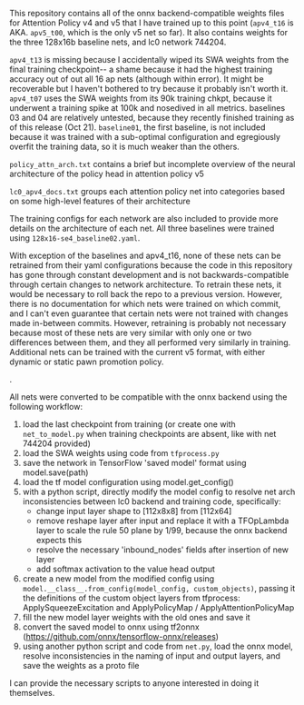 This repository contains all of the onnx backend-compatible weights files for Attention Policy v4 and v5 that I have trained up to this point (`apv4_t16` is AKA. `apv5_t00`, which is the only v5 net so far). It also contains weights for the three 128x16b baseline nets, and lc0 network 744204.

`apv4_t13` is missing because I accidentally wiped its SWA weights from the final training checkpoint-- a shame because it had the highest training accuracy out of out all 16 ap nets (although within error). It might be recoverable but I haven't bothered to try because it probably isn't worth it. `apv4_t07` uses the SWA weights from its 90k training chkpt, because it underwent a training spike at 100k and nosedived in all metrics. baselines 03 and 04 are relatively untested, because they recently finished training as of this release (Oct 21). `baseline01`, the first baseline, is not included because it was trained with a sub-optimal configuration and egregiously overfit the training data, so it is much weaker than the others.

`policy_attn_arch.txt` contains a brief but incomplete overview of the neural architecture of the policy head in attention policy v5

`lc0_apv4_docs.txt` groups each attention policy net into categories based on some high-level features of their architecture

The training configs for each network are also included to provide more details on the architecture of each net. All three baselines were trained using `128x16-se4_baseline02.yaml`. 

With exception of the baselines and apv4_t16, none of these nets can be retrained from their yaml configurations because the code in this repository has gone through constant development and is not backwards-compatible through certain changes to network architecture. To retrain these nets, it would be necessary to roll back the repo to a previous version. However, there is no documentation for which nets were trained on which commit, and I can't even guarantee that certain nets were not trained with changes made in-between commits. However, retraining is probably not necessary because most of these nets are very similar with only one or two differences between them, and they all performed very similarly in training. Additional nets can be trained with the current v5 format, with either dynamic or static pawn promotion policy.

.

All nets were converted to be compatible with the onnx backend using the following workflow:

1. load the last checkpoint from training (or create one with `net_to_model.py` when training checkpoints are absent, like with net 744204 provided)
2. load the SWA weights using code from `tfprocess.py`
3. save the network in TensorFlow 'saved model' format using model.save(path)
4. load the tf model configuration using model.get_config()
5. with a python script, directly modify the model config to resolve net arch inconsistencies between lc0 backend and training code, specifically:
	* change input layer shape to [112x8x8] from [112x64]
	* remove reshape layer after input and replace it with a TFOpLambda layer to scale the rule 50 plane by 1/99, because the onnx backend expects this
	* resolve the necessary 'inbound_nodes' fields after insertion of new layer
	* add softmax activation to the value head output
6. create a new model from the modified config using `model.__class__.from_config(model_config, custom_objects)`, passing it the definitions of the custom object layers from tfprocess: ApplySqueezeExcitation and ApplyPolicyMap / ApplyAttentionPolicyMap 
7. fill the new model layer weights with the old ones and save it
8. convert the saved model to onnx using tf2onnx (https://github.com/onnx/tensorflow-onnx/releases)
9. using another python script and code from `net.py`, load the onnx model, resolve inconsistencies in the naming of input and output layers, and save the weights as a proto file

I can provide the necessary scripts to anyone interested in doing it themselves.




